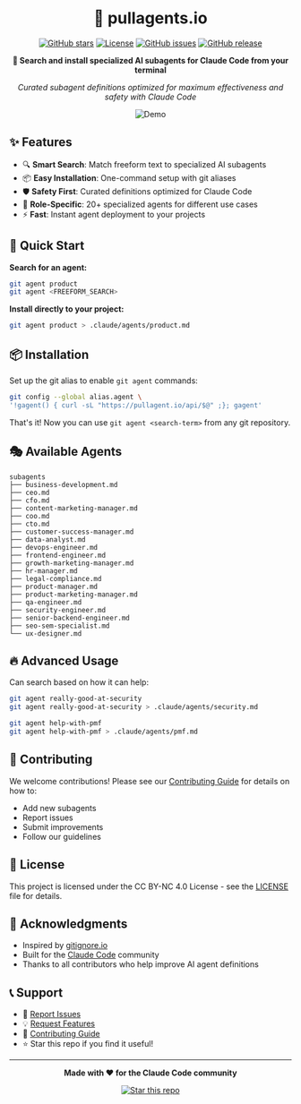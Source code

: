 <div align="center">

# 🤖 pullagents.io

[![GitHub stars](https://img.shields.io/github/stars/rreinold/pull-agent?style=for-the-badge)](https://github.com/rreinold/pull-agent/stargazers)
[![License](https://img.shields.io/badge/license-CC%20BY--NC%204.0-blue.svg?style=for-the-badge)](LICENSE)
[![GitHub issues](https://img.shields.io/github/issues/rreinold/pull-agent?style=for-the-badge)](https://github.com/rreinold/pull-agent/issues)
[![GitHub release](https://img.shields.io/github/v/release/rreinold/pull-agent?style=for-the-badge)](https://github.com/rreinold/pull-agent/releases)

**🚀 Search and install specialized AI subagents for Claude Code from your terminal**

*Curated subagent definitions optimized for maximum effectiveness and safety with Claude Code*

![Demo](out2.gif)

</div>

## ✨ Features

- 🔍 **Smart Search**: Match freeform text to specialized AI subagents
- 📦 **Easy Installation**: One-command setup with git aliases
- 🛡️ **Safety First**: Curated definitions optimized for Claude Code
- 🎯 **Role-Specific**: 20+ specialized agents for different use cases
- ⚡ **Fast**: Instant agent deployment to your projects

## 🚀 Quick Start

**Search for an agent:**
```bash
git agent product
git agent <FREEFORM_SEARCH>
```

**Install directly to your project:**
```bash
git agent product > .claude/agents/product.md
```

## 📦 Installation

Set up the git alias to enable `git agent` commands:

```bash
git config --global alias.agent \
'!gagent() { curl -sL "https://pullagent.io/api/$@" ;}; gagent'
```

That's it! Now you can use `git agent <search-term>` from any git repository.

## 🎭 Available Agents

```
subagents
├── business-development.md
├── ceo.md
├── cfo.md
├── content-marketing-manager.md
├── coo.md
├── cto.md
├── customer-success-manager.md
├── data-analyst.md
├── devops-engineer.md
├── frontend-engineer.md
├── growth-marketing-manager.md
├── hr-manager.md
├── legal-compliance.md
├── product-manager.md
├── product-marketing-manager.md
├── qa-engineer.md
├── security-engineer.md
├── senior-backend-engineer.md
├── seo-sem-specialist.md
└── ux-designer.md
```

## 🔥 Advanced Usage

Can search based on how it can help:

```bash
git agent really-good-at-security
git agent really-good-at-security > .claude/agents/security.md

git agent help-with-pmf
git agent help-with-pmf > .claude/agents/pmf.md
```

## 🤝 Contributing

We welcome contributions! Please see our [Contributing Guide](CONTRIBUTING.md) for details on how to:

- Add new subagents
- Report issues  
- Submit improvements
- Follow our guidelines

## 📄 License

This project is licensed under the CC BY-NC 4.0 License - see the [LICENSE](LICENSE) file for details.

## 🙏 Acknowledgments

- Inspired by [gitignore.io](https://gitignore.io)
- Built for the [Claude Code](https://claude.ai/code) community
- Thanks to all contributors who help improve AI agent definitions

## 📞 Support

- 🐛 [Report Issues](https://github.com/rreinold/pull-agent/issues)
- 💡 [Request Features](https://github.com/rreinold/pull-agent/issues/new)
- 📖 [Contributing Guide](CONTRIBUTING.md)
- ⭐ Star this repo if you find it useful!

---

<div align="center">

**Made with ❤️ for the Claude Code community**

[![Star this repo](https://img.shields.io/github/stars/rreinold/pull-agent?style=social)](https://github.com/rreinold/pull-agent/stargazers)

</div>